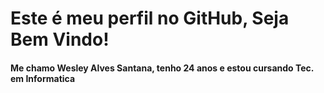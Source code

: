 # Este é meu perfil no GitHub, Seja Bem Vindo!
#### Me chamo Wesley Alves Santana, tenho 24 anos e estou cursando Tec. em Informatica
####  
